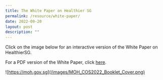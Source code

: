 ```yaml
---
title: The White Paper on Healthier SG
permalink: /resource/white-paper/
date: 2022-09-20
layout: post
description: ""
---
```

Click on the image below for an interactive version of the White Paper on HealthierSG.

For a PDF version of the White Paper, click [here](/files/white-paper.pdf).

![https://moh.gov.sg](/images/MOH_COS2022_Booklet_Cover.png)